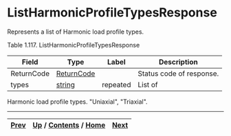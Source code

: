 
# ListHarmonicProfileTypesResponse

Represents a list of Harmonic load profile types.

Table 1.117. ListHarmonicProfileTypesResponse

Field| Type| Label| Description  
---|---|---|---  
ReturnCode| [ReturnCode](ch01s04s04.md "Return Code")|  | Status code of response.  
types| [string](ch01s11.md "gRPC Scalar Value Types")| repeated| List of
Harmonic load profile types. "Uniaxial", "Triaxial".  
  
  

* * *

[Prev](ch01s06s17.md) | [Up](ch01s06s17.md) / [Contents](index.md) / [Home](../../index.htm)|  [Next](ch01s06s17s03.md)  
---|---|---

